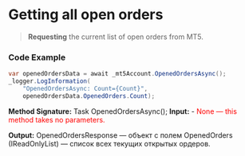 # Getting all open orders

> **Requesting** the current list of open orders from MT5.
### Code Example

```csharp
var openedOrdersData = await _mt5Account.OpenedOrdersAsync();
_logger.LogInformation(
    "OpenedOrdersAsync: Count={Count}",
    openedOrdersData.OpenedOrders.Count);
```
**Method Signature:** Task<OpenedOrdersResponse> OpenedOrdersAsync();
**Input:**  -<span style="color:red"> None — this method takes no parameters. </span>

**Output:** OpenedOrdersResponse — объект с полем
OpenedOrders (IReadOnlyList<OrderInfo>) — список всех текущих открытых ордеров.



